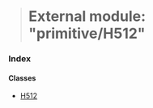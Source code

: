 > # External module: "primitive/H512"

### Index

#### Classes

* [H512](../classes/_primitive_h512_.h512.md)